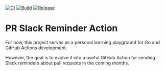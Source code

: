 [![CI](https://github.com/hellej/pr-slack-reminder-action/actions/workflows/unit-tests.yml/badge.svg)](https://github.com/hellej/pr-slack-reminder-action/actions/workflows/unit-tests.yml) [![Build](https://github.com/hellej/pr-slack-reminder-action/actions/workflows/build.yml/badge.svg)](https://github.com/hellej/pr-slack-reminder-action/actions/workflows/build.yml) [![Release](https://github.com/hellej/pr-slack-reminder-action/actions/workflows/release.yml/badge.svg)](https://github.com/hellej/pr-slack-reminder-action/actions/workflows/release.yml)

# PR Slack Reminder Action

For now, this project serves as a personal learning playground for Go and GitHub Actions development.

However, the goal is to evolve it into a useful GitHub Action for sending Slack reminders about pull requests in the coming months.
